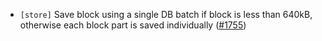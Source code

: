 - `[store]` Save block using a single DB batch if block is less than 640kB, otherwise each block part is saved individually
  ([\#1755](https://github.com/KYVENetwork/cometbft/v38/pull/1755))
